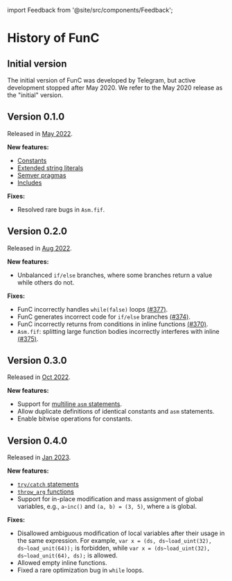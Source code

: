 import Feedback from '@site/src/components/Feedback';

# History of FunC 

## Initial version
The initial version of FunC was developed by Telegram, but active development stopped after May 2020.
We refer to the May 2020 release as the "initial" version.

## Version 0.1.0
Released in [May 2022](https://github.com/ton-blockchain/ton/releases/tag/v2022.05/).

**New features:**
- [Constants](/v3/documentation/smart-contracts/func/docs/literals_identifiers#constants/)
- [Extended string literals](/v3/documentation/smart-contracts/func/docs/literals_identifiers#string-literals/)
- [Semver pragmas](/v3/documentation/smart-contracts/func/docs/compiler_directives#pragma-version/)
- [Includes](/v3/documentation/smart-contracts/func/docs/compiler_directives#pragma-version/)

**Fixes:**
- Resolved rare bugs in `Asm.fif`.


## Version 0.2.0
Released in [Aug 2022](https://github.com/ton-blockchain/ton/releases/tag/v2022.08/).

**New features:**
- Unbalanced `if/else` branches, where some branches return a value while others do not.

**Fixes:**
- FunC incorrectly handles `while(false)` loops [(#377)](https://github.com/ton-blockchain/ton/issues/377/).
- FunC generates incorrect code for `if/else` branches [(#374)](https://github.com/ton-blockchain/ton/issues/374/).
- FunC incorrectly returns from conditions in inline functions [(#370)](https://github.com/ton-blockchain/ton/issues/370/).
- `Asm.fif`: splitting large function bodies incorrectly interferes with inline [(#375)](https://github.com/ton-blockchain/ton/issues/375/).



## Version 0.3.0
Released in [Oct 2022](https://github.com/ton-blockchain/ton/releases/tag/v2022.10/).

**New features:**
- Support for [multiline `asm` statements](/v3/documentation/smart-contracts/func/docs/functions#multiline-asms).
- Allow duplicate definitions of identical constants and `asm` statements.
- Enable bitwise operations for constants.

## Version 0.4.0
Released in [Jan 2023](https://github.com/ton-blockchain/ton/releases/tag/v2023.01/).

**New features:**
- [`try/catch` statements](/v3/documentation/smart-contracts/func/docs/statements#try-catch-statements)
- [`throw_arg` functions](/v3/documentation/smart-contracts/func/docs/builtins#throwing-exceptions)
- Support for in-place modification and mass assignment of global variables, e.g., `a~inc()` and `(a, b) = (3, 5)`, where `a` is global.


**Fixes:**
- Disallowed ambiguous modification of local variables after their usage in the same expression. For example, `var x = (ds, ds~load_uint(32), ds~load_unit(64));` is forbidden, while `var x = (ds~load_uint(32), ds~load_unit(64), ds);` is allowed. 
- Allowed empty inline functions.
- Fixed a rare optimization bug in `while` loops.


<Feedback />

